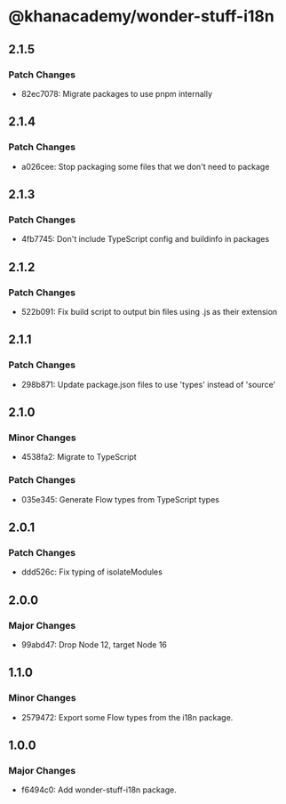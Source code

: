 # @khanacademy/wonder-stuff-i18n

## 2.1.5

### Patch Changes

-   82ec7078: Migrate packages to use pnpm internally

## 2.1.4

### Patch Changes

-   a026cee: Stop packaging some files that we don't need to package

## 2.1.3

### Patch Changes

-   4fb7745: Don't include TypeScript config and buildinfo in packages

## 2.1.2

### Patch Changes

-   522b091: Fix build script to output bin files using .js as their extension

## 2.1.1

### Patch Changes

-   298b871: Update package.json files to use 'types' instead of 'source'

## 2.1.0

### Minor Changes

-   4538fa2: Migrate to TypeScript

### Patch Changes

-   035e345: Generate Flow types from TypeScript types

## 2.0.1

### Patch Changes

-   ddd526c: Fix typing of isolateModules

## 2.0.0

### Major Changes

-   99abd47: Drop Node 12, target Node 16

## 1.1.0

### Minor Changes

-   2579472: Export some Flow types from the i18n package.

## 1.0.0

### Major Changes

-   f6494c0: Add wonder-stuff-i18n package.
